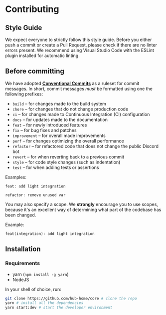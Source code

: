 # Contributing

## Style Guide

We expect everyone to strictly follow this style guide.
Before you either push a commit or create a Pull Request, please check if there are no linter errors present. We recommend using Visual Studio Code with the ESLint plugin installed for automatic linting.

## Before committing

We have adopted **[Conventional Commits](https://www.conventionalcommits.org)** as a ruleset for commit messages. In short, commit messages *must* be formatted using one the following prefixes:

- `build` – for changes made to the build system
- `chore` – for changes that do not change production code
- `ci` – for changes made to Continuous Integration (CI) configuration
- `docs` – for updates made to the documentation
- `feat` – for newly introduced features
- `fix` – for bug fixes and patches
- `improvement` – for overall made improvements
- `perf` – for changes optimizing the overall performance
- `refactor` – for refactored code that does not change the public Discord bot
- `revert` – for when reverting back to a previous commit
- `style` – for code style changes (such as indentation)
- `test` – for when adding tests or assertions

Examples:

`feat: add light integration`

`refactor: remove unused var`

You may also specify a scope. We **strongly** encourage you to use scopes, because it's an excellent way of determining what part of the codebase has been changed.

Example:

`feat(integration): add light integration`

## Installation

### Requirements

- yarn (`npm install -g yarn`)
- NodeJS

In your shell of choice, run:

```bash
git clone https://github.com/hub-home/core # clone the repo
yarn # install all the dependencies
yarn start:dev # start the developer environment
```